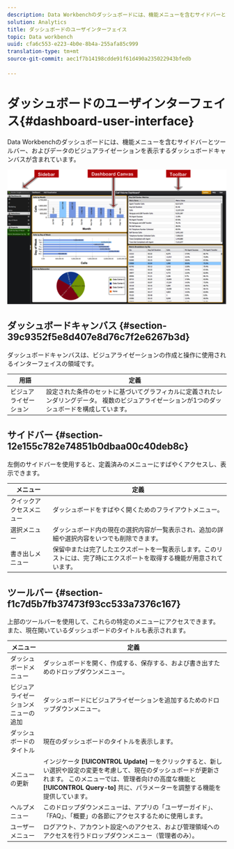 ```yaml
---
description: Data Workbenchのダッシュボードには、機能メニューを含むサイドバーとツールバー、およびデータのビジュアライゼーションを表示するダッシュボードキャンバスが含まれています。
solution: Analytics
title: ダッシュボードのユーザインターフェイス
topic: Data workbench
uuid: cfa6c553-e223-4b0e-8b4a-255afa85c999
translation-type: tm+mt
source-git-commit: aec1f7b14198cdde91f61d490a235022943bfedb

---
```



# ダッシュボードのユーザインターフェイス{#dashboard-user-interface}

Data Workbenchのダッシュボードには、機能メニューを含むサイドバーとツールバー、およびデータのビジュアライゼーションを表示するダッシュボードキャンバスが含まれています。

![](assets/dashboard_ui.png)

## ダッシュボードキャンバス {#section-39c9352f5e8d407e8d76c7f2e6267b3d}

ダッシュボードキャンバスは、ビジュアライゼーションの作成と操作に使用されるインターフェイスの領域です。

| 用語 | 定義 |
|---|---|
| ビジュアライゼーション | 設定された条件のセットに基づいてグラフィカルに定義されたレンダリングデータ。 複数のビジュアライゼーションが1つのダッシュボードを構成しています。 |

## サイドバー {#section-12e155c782e74851b0dbaa00c40deb8c}

左側のサイドバーを使用すると、定義済みのメニューにすばやくアクセスし、表示できます。

| メニュー | 定義 |
|---|---|
| クイックアクセスメニュー | ダッシュボードをすばやく開くためのフライアウトメニュー。 |
| 選択メニュー | ダッシュボード内の現在の選択内容が一覧表示され、追加の詳細や選択内容をいつでも削除できます。 |
| 書き出しメニュー | 保留中または完了したエクスポートを一覧表示します。このリストには、完了時にエクスポートを取得する機能が用意されています。 |

## ツールバー {#section-f1c7d5b7fb37473f93cc533a7376c167}

上部のツールバーを使用して、これらの特定のメニューにアクセスできます。 また、現在開いているダッシュボードのタイトルも表示されます。

| メニュー | 定義 |
|---|---|
| ダッシュボードメニュー | ダッシュボードを開く、作成する、保存する、および書き出すためのドロップダウンメニュー。 |
| ビジュアライゼーションメニューの追加 | ダッシュボードにビジュアライゼーションを追加するためのドロップダウンメニュー。 |
| ダッシュボードのタイトル | 現在のダッシュボードのタイトルを表示します。 |
| メニューの更新 | インジケータ **[!UICONTROL Update]** ーをクリックすると、新しい選択や設定の変更を考慮して、現在のダッシュボードが更新されます。 このメニューでは、管理者向けの高度な機能と **[!UICONTROL Query-to]** 共に、パラメーターを調整する機能を提供しています。 |
| ヘルプメニュー | このドロップダウンメニューは、アプリの「ユーザーガイド」、「FAQ」、「概要」の各節にアクセスするために使用します。 |
| ユーザーメニュー | ログアウト、アカウント設定へのアクセス、および管理領域へのアクセスを行うドロップダウンメニュー（管理者のみ）。 |

